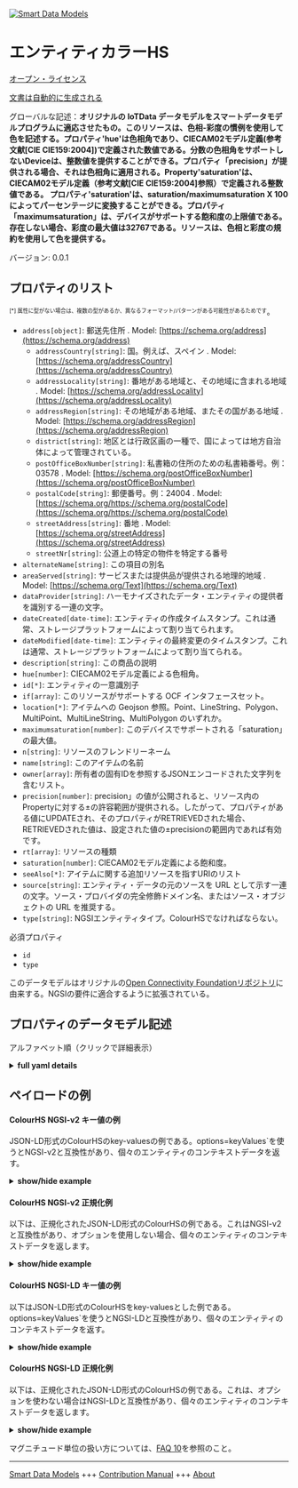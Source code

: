 <!-- 10-Header -->  
[![Smart Data Models](https://smartdatamodels.org/wp-content/uploads/2022/01/SmartDataModels_logo.png "Logo")](https://smartdatamodels.org)  
エンティティカラーHS  
===========<!-- /10-Header -->  
<!-- 15-License -->  
[オープン・ライセンス](https://github.com/smart-data-models//dataModel.OCF/blob/master/ColourHS/LICENSE.md)  
[文書は自動的に生成される](https://docs.google.com/presentation/d/e/2PACX-1vTs-Ng5dIAwkg91oTTUdt8ua7woBXhPnwavZ0FxgR8BsAI_Ek3C5q97Nd94HS8KhP-r_quD4H0fgyt3/pub?start=false&loop=false&delayms=3000#slide=id.gb715ace035_0_60)  
<!-- /15-License -->  
<!-- 20-Description -->  
グローバルな記述：**オリジナルの IoTData データモデルをスマートデータモデルプログラムに適応させたもの。このリソースは、色相-彩度の慣例を使用して色を記述する。プロパティ'hue'は色相角であり、CIECAM02モデル定義(参考文献[CIE CIE159:2004])で定義された数値である。分数の色相角をサポートしないDeviceは、整数値を提供することができる。プロパティ「precision」が提供される場合、それは色相角に適用される。Property'saturation'は、CIECAM02モデル定義（参考文献[CIE CIE159:2004]参照）で定義される整数値である。  プロパティ'saturation'は、saturation/maximumsaturation X 100 によってパーセンテージに変換することができる。プロパティ「maximumsaturation」は、デバイスがサポートする飽和度の上限値である。存在しない場合、彩度の最大値は32767である。リソースは、色相と彩度の規約を使用して色を提供する。**  
バージョン: 0.0.1  
<!-- /20-Description -->  
<!-- 30-PropertiesList -->  

## プロパティのリスト  

<sup><sub>[*] 属性に型がない場合は、複数の型があるか、異なるフォーマット/パターンがある可能性があるためです</sub></sup>。  
- `address[object]`: 郵送先住所  . Model: [https://schema.org/address](https://schema.org/address)	- `addressCountry[string]`: 国。例えば、スペイン  . Model: [https://schema.org/addressCountry](https://schema.org/addressCountry)  
	- `addressLocality[string]`: 番地がある地域と、その地域に含まれる地域  . Model: [https://schema.org/addressLocality](https://schema.org/addressLocality)  
	- `addressRegion[string]`: その地域がある地域、またその国がある地域  . Model: [https://schema.org/addressRegion](https://schema.org/addressRegion)  
	- `district[string]`: 地区とは行政区画の一種で、国によっては地方自治体によって管理されている。    
	- `postOfficeBoxNumber[string]`: 私書箱の住所のための私書箱番号。例：03578  . Model: [https://schema.org/postOfficeBoxNumber](https://schema.org/postOfficeBoxNumber)  
	- `postalCode[string]`: 郵便番号。例：24004  . Model: [https://schema.org/https://schema.org/postalCode](https://schema.org/https://schema.org/postalCode)  
	- `streetAddress[string]`: 番地  . Model: [https://schema.org/streetAddress](https://schema.org/streetAddress)  
	- `streetNr[string]`: 公道上の特定の物件を特定する番号    
- `alternateName[string]`: この項目の別名  - `areaServed[string]`: サービスまたは提供品が提供される地理的地域  . Model: [https://schema.org/Text](https://schema.org/Text)- `dataProvider[string]`: ハーモナイズされたデータ・エンティティの提供者を識別する一連の文字。  - `dateCreated[date-time]`: エンティティの作成タイムスタンプ。これは通常、ストレージプラットフォームによって割り当てられます。  - `dateModified[date-time]`: エンティティの最終変更のタイムスタンプ。これは通常、ストレージプラットフォームによって割り当てられる。  - `description[string]`: この商品の説明  - `hue[number]`: CIECAM02モデル定義による色相角。  - `id[*]`: エンティティの一意識別子  - `if[array]`: このリソースがサポートする OCF インタフェースセット。  - `location[*]`: アイテムへの Geojson 参照。Point、LineString、Polygon、MultiPoint、MultiLineString、MultiPolygon のいずれか。  - `maximumsaturation[number]`: このデバイスでサポートされる「saturation」の最大値。  - `n[string]`: リソースのフレンドリーネーム  - `name[string]`: このアイテムの名前  - `owner[array]`: 所有者の固有IDを参照するJSONエンコードされた文字列を含むリスト。  - `precision[number]`: precision」の値が公開されると、リソース内のPropertyに対する±の許容範囲が提供される。したがって、プロパティがある値にUPDATEされ、そのプロパティがRETRIEVEDされた場合、RETRIEVEDされた値は、設定された値の±precisionの範囲内であれば有効です。  - `rt[array]`: リソースの種類  - `saturation[number]`: CIECAM02モデル定義による飽和度。  - `seeAlso[*]`: アイテムに関する追加リソースを指すURIのリスト  - `source[string]`: エンティティ・データの元のソースを URL として示す一連の文字。ソース・プロバイダの完全修飾ドメイン名、またはソース・オブジェクトの URL を推奨する。  - `type[string]`: NGSIエンティティタイプ。ColourHSでなければならない。  <!-- /30-PropertiesList -->  
<!-- 35-RequiredProperties -->  
必須プロパティ  
- `id`  - `type`  <!-- /35-RequiredProperties -->  
<!-- 40-RequiredProperties -->  
このデータモデルはオリジナルの[Open Connectivity Foundationリポジトリ](https://github.com/openconnectivityfoundation/IoTDataModels)に由来する。NGSIの要件に適合するように拡張されている。  
<!-- /40-RequiredProperties -->  
<!-- 50-DataModelHeader -->  
## プロパティのデータモデル記述  
アルファベット順（クリックで詳細表示）  
<!-- /50-DataModelHeader -->  
<!-- 60-ModelYaml -->  
<details><summary><strong>full yaml details</strong></summary>    
```yaml  
ColourHS:    
  description: 'Smart Data Models Program adaptation of the original IoTData data Models. This Resource describes the colour using hue-saturation conventions. The Property ''hue'' is the hue angle, it is a number value as defined by the CIECAM02 model definition (see reference [CIE CIE159:2004]). A Device that does not support fractional hue angles can provide integer values. If Property ''precision'' is provided it applies to the hue angle. The Property ''saturation'' is an integer value as defined by the CIECAM02 model definition (see reference [CIE CIE159:2004]).  The Property ''saturation'' can be converted to a percentage by saturation/maximumsaturation X 100; where maximumsaturation is 32767 if the Property itself is not present. The Property ''maximumsaturation'' is the upper bound on the saturation supported by the Device. If not present the maximum value for saturation is 32767. The Resource provides the colour using hue and saturation conventions. '    
  properties:    
    address:    
      description: The mailing address    
      properties:    
        addressCountry:    
          description: 'The country. For example, Spain'    
          type: string    
          x-ngsi:    
            model: https://schema.org/addressCountry    
            type: Property    
        addressLocality:    
          description: 'The locality in which the street address is, and which is in the region'    
          type: string    
          x-ngsi:    
            model: https://schema.org/addressLocality    
            type: Property    
        addressRegion:    
          description: 'The region in which the locality is, and which is in the country'    
          type: string    
          x-ngsi:    
            model: https://schema.org/addressRegion    
            type: Property    
        district:    
          description: 'A district is a type of administrative division that, in some countries, is managed by the local government'    
          type: string    
          x-ngsi:    
            type: Property    
        postOfficeBoxNumber:    
          description: 'The post office box number for PO box addresses. For example, 03578'    
          type: string    
          x-ngsi:    
            model: https://schema.org/postOfficeBoxNumber    
            type: Property    
        postalCode:    
          description: 'The postal code. For example, 24004'    
          type: string    
          x-ngsi:    
            model: https://schema.org/https://schema.org/postalCode    
            type: Property    
        streetAddress:    
          description: The street address    
          type: string    
          x-ngsi:    
            model: https://schema.org/streetAddress    
            type: Property    
        streetNr:    
          description: Number identifying a specific property on a public street    
          type: string    
          x-ngsi:    
            type: Property    
      type: object    
      x-ngsi:    
        model: https://schema.org/address    
        type: Property    
    alternateName:    
      description: An alternative name for this item    
      type: string    
      x-ngsi:    
        type: Property    
    areaServed:    
      description: The geographic area where a service or offered item is provided    
      type: string    
      x-ngsi:    
        model: https://schema.org/Text    
        type: Property    
    dataProvider:    
      description: A sequence of characters identifying the provider of the harmonised data entity    
      type: string    
      x-ngsi:    
        type: Property    
    dateCreated:    
      description: Entity creation timestamp. This will usually be allocated by the storage platform    
      format: date-time    
      type: string    
      x-ngsi:    
        type: Property    
    dateModified:    
      description: Timestamp of the last modification of the entity. This will usually be allocated by the storage platform    
      format: date-time    
      type: string    
      x-ngsi:    
        type: Property    
    description:    
      description: A description of this item    
      type: string    
      x-ngsi:    
        type: Property    
    hue:    
      description: The hue angle as defined by the CIECAM02 model definition.    
      maximum: 360.0    
      minimum: 0.0    
      type: number    
      x-ngsi:    
        type: Property    
    id:    
      anyOf:    
        - description: Identifier format of any NGSI entity    
          maxLength: 256    
          minLength: 1    
          pattern: ^[\w\-\.\{\}\$\+\*\[\]`|~^@!,:\\]+$    
          type: string    
          x-ngsi:    
            type: Property    
        - description: Identifier format of any NGSI entity    
          format: uri    
          type: string    
          x-ngsi:    
            type: Property    
      description: Unique identifier of the entity    
      x-ngsi:    
        type: Property    
    if:    
      description: The OCF Interface set supported by this Resource.    
      items:    
        enum:    
          - oic.if.a    
          - oic.if.baseline    
        type: string    
      minItems: 2    
      readOnly: true    
      type: array    
      uniqueItems: true    
      x-ngsi:    
        type: Property    
    location:    
      description: 'Geojson reference to the item. It can be Point, LineString, Polygon, MultiPoint, MultiLineString or MultiPolygon'    
      oneOf:    
        - description: Geojson reference to the item. Point    
          properties:    
            bbox:    
              items:    
                type: number    
              minItems: 4    
              type: array    
            coordinates:    
              items:    
                type: number    
              minItems: 2    
              type: array    
            type:    
              enum:    
                - Point    
              type: string    
          required:    
            - type    
            - coordinates    
          title: GeoJSON Point    
          type: object    
          x-ngsi:    
            type: GeoProperty    
        - description: Geojson reference to the item. LineString    
          properties:    
            bbox:    
              items:    
                type: number    
              minItems: 4    
              type: array    
            coordinates:    
              items:    
                items:    
                  type: number    
                minItems: 2    
                type: array    
              minItems: 2    
              type: array    
            type:    
              enum:    
                - LineString    
              type: string    
          required:    
            - type    
            - coordinates    
          title: GeoJSON LineString    
          type: object    
          x-ngsi:    
            type: GeoProperty    
        - description: Geojson reference to the item. Polygon    
          properties:    
            bbox:    
              items:    
                type: number    
              minItems: 4    
              type: array    
            coordinates:    
              items:    
                items:    
                  items:    
                    type: number    
                  minItems: 2    
                  type: array    
                minItems: 4    
                type: array    
              type: array    
            type:    
              enum:    
                - Polygon    
              type: string    
          required:    
            - type    
            - coordinates    
          title: GeoJSON Polygon    
          type: object    
          x-ngsi:    
            type: GeoProperty    
        - description: Geojson reference to the item. MultiPoint    
          properties:    
            bbox:    
              items:    
                type: number    
              minItems: 4    
              type: array    
            coordinates:    
              items:    
                items:    
                  type: number    
                minItems: 2    
                type: array    
              type: array    
            type:    
              enum:    
                - MultiPoint    
              type: string    
          required:    
            - type    
            - coordinates    
          title: GeoJSON MultiPoint    
          type: object    
          x-ngsi:    
            type: GeoProperty    
        - description: Geojson reference to the item. MultiLineString    
          properties:    
            bbox:    
              items:    
                type: number    
              minItems: 4    
              type: array    
            coordinates:    
              items:    
                items:    
                  items:    
                    type: number    
                  minItems: 2    
                  type: array    
                minItems: 2    
                type: array    
              type: array    
            type:    
              enum:    
                - MultiLineString    
              type: string    
          required:    
            - type    
            - coordinates    
          title: GeoJSON MultiLineString    
          type: object    
          x-ngsi:    
            type: GeoProperty    
        - description: Geojson reference to the item. MultiLineString    
          properties:    
            bbox:    
              items:    
                type: number    
              minItems: 4    
              type: array    
            coordinates:    
              items:    
                items:    
                  items:    
                    items:    
                      type: number    
                    minItems: 2    
                    type: array    
                  minItems: 4    
                  type: array    
                type: array    
              type: array    
            type:    
              enum:    
                - MultiPolygon    
              type: string    
          required:    
            - type    
            - coordinates    
          title: GeoJSON MultiPolygon    
          type: object    
          x-ngsi:    
            type: GeoProperty    
      x-ngsi:    
        type: GeoProperty    
    maximumsaturation:    
      description: The maximum supported value of 'saturation' for this Device.    
      maximum: 32767    
      minimum: 0    
      readOnly: true    
      type: number    
      x-ngsi:    
        type: Property    
    n:    
      description: Friendly name of the Resource    
      maxLength: 64    
      readOnly: true    
      type: string    
      x-ngsi:    
        type: Property    
    name:    
      description: The name of this item    
      type: string    
      x-ngsi:    
        type: Property    
    owner:    
      description: A List containing a JSON encoded sequence of characters referencing the unique Ids of the owner(s)    
      items:    
        anyOf:    
          - description: Identifier format of any NGSI entity    
            maxLength: 256    
            minLength: 1    
            pattern: ^[\w\-\.\{\}\$\+\*\[\]`|~^@!,:\\]+$    
            type: string    
            x-ngsi:    
              type: Property    
          - description: Identifier format of any NGSI entity    
            format: uri    
            type: string    
            x-ngsi:    
              type: Property    
        description: Unique identifier of the entity    
        x-ngsi:    
          type: Property    
      type: array    
      x-ngsi:    
        type: Property    
    precision:    
      description: 'When exposed the value in ''precision'' provides a +/- tolerance against the Properties in the Resource. Thus if a Property is UPDATED to a value and that Property then RETRIEVED, the RETRIEVED value is valid if in the range of the set value +/- precision'    
      readOnly: true    
      type: number    
      x-ngsi:    
        type: Property    
    rt:    
      description: The Resource Type.    
      items:    
        enum:    
          - oic.r.colour.hs    
        maxLength: 64    
        type: string    
      minItems: 1    
      readOnly: true    
      type: array    
      uniqueItems: true    
      x-ngsi:    
        type: Property    
    saturation:    
      description: The saturation as defined by the CIECAM02 model definition.    
      maximum: 32767    
      minimum: 0    
      type: number    
      x-ngsi:    
        type: Property    
    seeAlso:    
      description: list of uri pointing to additional resources about the item    
      oneOf:    
        - items:    
            format: uri    
            type: string    
          minItems: 1    
          type: array    
        - format: uri    
          type: string    
      x-ngsi:    
        type: Property    
    source:    
      description: 'A sequence of characters giving the original source of the entity data as a URL. Recommended to be the fully qualified domain name of the source provider, or the URL to the source object'    
      type: string    
      x-ngsi:    
        type: Property    
    type:    
      description: NGSI entity type. It has to be ColourHS    
      enum:    
        - ColourHS    
      type: string    
      x-ngsi:    
        type: Property    
  required:    
    - id    
    - type    
  type: object    
  x-derived-from: https://github.com/OpenInterConnect/IoTDataModels/blob/master/ColourHSResURI.swagger.json    
  x-disclaimer: 'Redistribution and use in source and binary forms, with or without modification, are permitted  provided that the license conditions are met. Copyleft (c) 2022 Contributors to Smart Data Models Program'    
  x-license-url: https://github.com/smart-data-models/dataModel.OCF/blob/master/ColourHS/LICENSE.md    
  x-model-schema: https://smart-data-models.github.io/dataModel.IoTDataModels/ColourHS/schema.json    
  x-model-tags: OCF    
  x-version: 0.0.1    
```  
</details>    
<!-- /60-ModelYaml -->  
<!-- 70-MiddleNotes -->  
<!-- /70-MiddleNotes -->  
<!-- 80-Examples -->  
## ペイロードの例  
#### ColourHS NGSI-v2 キー値の例  
JSON-LD形式のColourHSのkey-valuesの例である。options=keyValues`を使うとNGSI-v2と互換性があり、個々のエンティティのコンテキストデータを返す。  
<details><summary><strong>show/hide example</strong></summary>    
```json  
{  
    "id": "urn:ngsi-ld:ColourHS:id:AKJK:40127853",  
    "dateCreated": "1993-08-24T03:01:43Z",  
    "dateModified": "2002-11-27T06:16:46Z",  
    "source": "Wear prepare traditional a like indicate. Significant include whose future. Detail who likely business old.",  
    "name": "Point agent including beyond. Community body every visit but she. Speak when may maybe worry. Tell attack crime it s",  
    "alternateName": "Above they also environment analysis. Card throw trip get within red. Cell drug democratic.",  
    "description": "Land good law market put agent. Our any watch reach energ",  
    "dataProvider": "Million organization possible expect mention cover. Treat painting with who.",  
    "owner": [  
        "urn:ngsi-ld:ColourHS:items:ADWD:27178996",  
        "urn:ngsi-ld:ColourHS:items:JQMN:51128252"  
    ],  
    "seeAlso": [  
        "urn:ngsi-ld:ColourHS:items:YQTT:85182548"  
    ],  
    "location": {  
        "type": "Point",  
        "coordinates": [  
            -39.4098375,  
            -99.344663  
        ]  
    },  
    "address": {  
        "streetAddress": "Able stage Mr. If if every probably never. Start ",  
        "addressLocality": "Stop important generation research. Mr need itself power. Happy most color contain dinner s",  
        "addressRegion": "Class ev",  
        "addressCountry": "Sell child Mr his can range. Memory morning record. Suddenly too born environmental prepare account city official.",  
        "postalCode": "Case kid anyone discover white. Run trip rich approach. Tend at Democrat possible away life road.",  
        "postOfficeBoxNumber": "Say anything seem require. Model experience election player.",  
        "streetNr": "After same machine soldier life. Glass effect order foreign. Wind dream least yourself degree.",  
        "district": "Company early research offer meet animal sometimes. Former response house always of."  
    },  
    "areaServed": "Morning no each thank image. Claim civil positive have summer. Close couple knowledge brother born.",  
    "rt": [  
        "oic.r.colour.hs"  
    ],  
    "hue": 311.1,  
    "saturation": 25247,  
    "maximumsaturation": 25247,  
    "n": "Else memory if. Whose group through despite cause. Sense p",  
    "precision": 100.2,  
    "if": [  
        "oic.if.baseline",  
        "oic.if.a"  
    ],  
    "type": "ColourHS"  
}  
```  
</details>  
#### ColourHS NGSI-v2 正規化例  
以下は、正規化されたJSON-LD形式のColourHSの例である。これはNGSI-v2と互換性があり、オプションを使用しない場合、個々のエンティティのコンテキストデータを返します。  
<details><summary><strong>show/hide example</strong></summary>    
```json  
{  
    "id": "urn:ngsi-ld:ColourHS:id:AKJK:40127853",  
    "dateCreated": {  
        "type": "DateTime",  
        "value": "1993-08-24T03:01:43Z"  
    },  
    "dateModified": {  
        "type": "DateTime",  
        "value": "2002-11-27T06:16:46Z"  
    },  
    "source": {  
        "type": "Text",  
        "value": "Wear prepare traditional a like indicate. Significant include whose future. Detail who likely business old."  
    },  
    "name": {  
        "type": "Text",  
        "value": "Point agent including beyond. Community body every visit but she. Speak when may maybe worry. Tell attack crime it s"  
    },  
    "alternateName": {  
        "type": "Text",  
        "value": "Above they also environment analysis. Card throw trip get within red. Cell drug democratic."  
    },  
    "description": {  
        "type": "Text",  
        "value": "Land good law market put agent. Our any watch reach energ"  
    },  
    "dataProvider": {  
        "type": "Text",  
        "value": "Million organization possible expect mention cover. Treat painting with who."  
    },  
    "owner": {  
        "type": "StructuredValue",  
        "value": [  
            "urn:ngsi-ld:ColourHS:items:ADWD:27178996",  
            "urn:ngsi-ld:ColourHS:items:JQMN:51128252"  
        ]  
    },  
    "seeAlso": {  
        "type": "StructuredValue",  
        "value": [  
            "urn:ngsi-ld:ColourHS:items:YQTT:85182548"  
        ]  
    },  
    "location": {  
        "type": "geo:json",  
        "value": {  
            "type": "Point",  
            "coordinates": [  
                -39.4098375,  
                -99.344663  
            ]  
        }  
    },  
    "address": {  
        "type": "StructuredValue",  
        "value": {  
            "streetAddress": "Able stage Mr. If if every probably never. Start ",  
            "addressLocality": "Stop important generation research. Mr need itself power. Happy most color contain dinner s",  
            "addressRegion": "Class ev",  
            "addressCountry": "Sell child Mr his can range. Memory morning record. Suddenly too born environmental prepare account city official.",  
            "postalCode": "Case kid anyone discover white. Run trip rich approach. Tend at Democrat possible away life road.",  
            "postOfficeBoxNumber": "Say anything seem require. Model experience election player.",  
            "streetNr": "After same machine soldier life. Glass effect order foreign. Wind dream least yourself degree.",  
            "district": "Company early research offer meet animal sometimes. Former response house always of."  
        }  
    },  
    "areaServed": {  
        "type": "Text",  
        "value": "Morning no each thank image. Claim civil positive have summer. Close couple knowledge brother born."  
    },  
    "rt": {  
        "type": "StructuredValue",  
        "value": [  
            "oic.r.colour.hs"  
        ]  
    },  
    "hue": {  
        "type": "Number",  
        "value": 311.1  
    },  
    "saturation": {  
        "type": "Number",  
        "value": 25247  
    },  
    "maximumsaturation": {  
        "type": "Number",  
        "value": 25247  
    },  
    "n": {  
        "type": "Text",  
        "value": "Else memory if. Whose group through despite cause. Sense p"  
    },  
    "precision": {  
        "type": "Number",  
        "value": 100.2  
    },  
    "if": {  
        "type": "StructuredValue",  
        "value": [  
            "oic.if.baseline",  
            "oic.if.a"  
        ]  
    },  
    "type": "ColourHS"  
}  
```  
</details>  
#### ColourHS NGSI-LD キー値の例  
以下はJSON-LD形式のColourHSをkey-valuesとした例である。options=keyValues`を使うとNGSI-LDと互換性があり、個々のエンティティのコンテキストデータを返す。  
<details><summary><strong>show/hide example</strong></summary>    
```json  
{  
    "id": "urn:ngsi-ld:ColourHS:id:AKJK:40127853",  
    "dateCreated": "1993-08-24T03:01:43Z",  
    "dateModified": "2002-11-27T06:16:46Z",  
    "source": "Wear prepare traditional a like indicate. Significant include whose future. Detail who likely business old.",  
    "name": "Point agent including beyond. Community body every visit but she. Speak when may maybe worry. Tell attack crime it s",  
    "alternateName": "Above they also environment analysis. Card throw trip get within red. Cell drug democratic.",  
    "description": "Land good law market put agent. Our any watch reach energ",  
    "dataProvider": "Million organization possible expect mention cover. Treat painting with who.",  
    "owner": [  
        "urn:ngsi-ld:ColourHS:items:ADWD:27178996",  
        "urn:ngsi-ld:ColourHS:items:JQMN:51128252"  
    ],  
    "seeAlso": [  
        "urn:ngsi-ld:ColourHS:items:YQTT:85182548"  
    ],  
    "location": {  
        "type": "Point",  
        "coordinates": [  
            -39.4098375,  
            -99.344663  
        ]  
    },  
    "address": {  
        "streetAddress": "Able stage Mr. If if every probably never. Start ",  
        "addressLocality": "Stop important generation research. Mr need itself power. Happy most color contain dinner s",  
        "addressRegion": "Class ev",  
        "addressCountry": "Sell child Mr his can range. Memory morning record. Suddenly too born environmental prepare account city official.",  
        "postalCode": "Case kid anyone discover white. Run trip rich approach. Tend at Democrat possible away life road.",  
        "postOfficeBoxNumber": "Say anything seem require. Model experience election player.",  
        "streetNr": "After same machine soldier life. Glass effect order foreign. Wind dream least yourself degree.",  
        "district": "Company early research offer meet animal sometimes. Former response house always of."  
    },  
    "areaServed": "Morning no each thank image. Claim civil positive have summer. Close couple knowledge brother born.",  
    "rt": [  
        "oic.r.colour.hs"  
    ],  
    "hue": 311.1,  
    "saturation": 25247,  
    "maximumsaturation": 25247,  
    "n": "Else memory if. Whose group through despite cause. Sense p",  
    "precision": 100.2,  
    "if": [  
        "oic.if.baseline",  
        "oic.if.a"  
    ],  
    "type": "ColourHS",  
    "@context": [  
        "https://smartdatamodels.org/context.jsonld"  
    ]  
}  
```  
</details>  
#### ColourHS NGSI-LD 正規化例  
以下は、正規化されたJSON-LD形式のColourHSの例である。これは、オプションを使わない場合はNGSI-LDと互換性があり、個々のエンティティのコンテキストデータを返します。  
<details><summary><strong>show/hide example</strong></summary>    
```json  
{  
    "id": "urn:ngsi-ld:ColourHS:id:AKJK:40127853",  
    "dateCreated": {  
        "type": "Property",  
        "value": {  
            "@type": "DateTime",  
            "@value": "1993-08-24T03:01:43Z"  
        }  
    },  
    "dateModified": {  
        "type": "Property",  
        "value": {  
            "@type": "DateTime",  
            "@value": "2002-11-27T06:16:46Z"  
        }  
    },  
    "source": {  
        "type": "Property",  
        "value": "Wear prepare traditional a like indicate. Significant include whose future. Detail who likely business old."  
    },  
    "name": {  
        "type": "Property",  
        "value": "Point agent including beyond. Community body every visit but she. Speak when may maybe worry. Tell attack crime it s"  
    },  
    "alternateName": {  
        "type": "Property",  
        "value": "Above they also environment analysis. Card throw trip get within red. Cell drug democratic."  
    },  
    "description": {  
        "type": "Property",  
        "value": "Land good law market put agent. Our any watch reach energ"  
    },  
    "dataProvider": {  
        "type": "Property",  
        "value": "Million organization possible expect mention cover. Treat painting with who."  
    },  
    "owner": {  
        "type": "Property",  
        "value": [  
            "urn:ngsi-ld:ColourHS:items:ADWD:27178996",  
            "urn:ngsi-ld:ColourHS:items:JQMN:51128252"  
        ]  
    },  
    "seeAlso": {  
        "type": "Property",  
        "value": [  
            "urn:ngsi-ld:ColourHS:items:YQTT:85182548"  
        ]  
    },  
    "location": {  
        "type": "GeoProperty",  
        "value": {  
            "type": "Point",  
            "coordinates": [  
                -39.4098375,  
                -99.344663  
            ]  
        }  
    },  
    "address": {  
        "type": "Property",  
        "value": {  
            "streetAddress": "Able stage Mr. If if every probably never. Start ",  
            "addressLocality": "Stop important generation research. Mr need itself power. Happy most color contain dinner s",  
            "addressRegion": "Class ev",  
            "addressCountry": "Sell child Mr his can range. Memory morning record. Suddenly too born environmental prepare account city official.",  
            "postalCode": "Case kid anyone discover white. Run trip rich approach. Tend at Democrat possible away life road.",  
            "postOfficeBoxNumber": "Say anything seem require. Model experience election player.",  
            "streetNr": "After same machine soldier life. Glass effect order foreign. Wind dream least yourself degree.",  
            "district": "Company early research offer meet animal sometimes. Former response house always of."  
        }  
    },  
    "areaServed": {  
        "type": "Property",  
        "value": "Morning no each thank image. Claim civil positive have summer. Close couple knowledge brother born."  
    },  
    "rt": {  
        "type": "Property",  
        "value": [  
            "oic.r.colour.hs"  
        ]  
    },  
    "hue": {  
        "type": "Property",  
        "value": 311.1  
    },  
    "saturation": {  
        "type": "Property",  
        "value": 25247  
    },  
    "maximumsaturation": {  
        "type": "Property",  
        "value": 25247  
    },  
    "n": {  
        "type": "Property",  
        "value": "Else memory if. Whose group through despite cause. Sense p"  
    },  
    "precision": {  
        "type": "Property",  
        "value": 100.2  
    },  
    "if": {  
        "type": "Property",  
        "value": [  
            "oic.if.baseline",  
            "oic.if.a"  
        ]  
    },  
    "type": "ColourHS",  
    "@context": [  
        "https://smartdatamodels.org/context.jsonld"  
    ]  
}  
```  
</details><!-- /80-Examples -->  
<!-- 90-FooterNotes -->  
<!-- /90-FooterNotes -->  
<!-- 95-Units -->  
マグニチュード単位の扱い方については、[FAQ 10](https://smartdatamodels.org/index.php/faqs/)を参照のこと。  
<!-- /95-Units -->  
<!-- 97-LastFooter -->  
---  
[Smart Data Models](https://smartdatamodels.org) +++ [Contribution Manual](https://bit.ly/contribution_manual) +++ [About](https://bit.ly/Introduction_SDM)<!-- /97-LastFooter -->  
